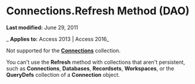 
# Connections.Refresh Method (DAO)

 **Last modified:** June 29, 2011

 _ **Applies to:** Access 2013 | Access 2016_

Not supported for the  **[Connections](65d073be-a84b-e3f2-cb43-b87ffa60e497.md)** collection.

You can't use the  **Refresh** method with collections that aren't persistent, such as **Connections**, **Databases**, **Recordsets**, **Workspaces**, or the **QueryDefs** collection of a **Connection** object.
